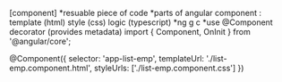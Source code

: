 [component]
*resuable piece of code
*parts of angular component : 
    template (html)
    style (css)
    logic (typescript)
*ng g c <component-name>
*use @Component decorator (provides metadata)
import { Component, OnInit } from '@angular/core';

@Component({
  selector: 'app-list-emp',
  templateUrl: './list-emp.component.html',
  styleUrls: ['./list-emp.component.css']
})